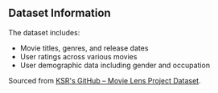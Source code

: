 ## Dataset Information

The dataset includes:
- Movie titles, genres, and release dates  
- User ratings across various movies  
- User demographic data including gender and occupation  

Sourced from [KSR's GitHub – Movie Lens Project Dataset](https://github.com/ksrdatavizon7/ksr-datasets/tree/main/Movie%20Lens%20Project).

